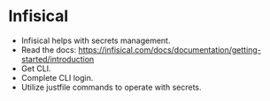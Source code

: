 # Infisical

- Infisical helps with secrets management.
- Read the docs: https://infisical.com/docs/documentation/getting-started/introduction
- Get CLI.
- Complete CLI login.
- Utilize justfile commands to operate with secrets.
